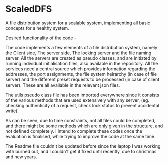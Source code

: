 # ScaledDFS
A file distribution system for a scalable system, implementing all basic concepts for a healthy system.

Desired functionality of the code - 

The code implements a few elements of a file distribution system, namely the Client side, The server side, The locking server and the file naming server. 
All the servers are created as pseudo classes, and are initiated by running individual initialisation files, also available in the repository.
All the services need a central source which provides information regarding the addresses, the port assignments, the file system heirarchy (in case of file server) and the different preset requests to be processed (in case of client server). These are all available in the relevant json files. 

The utils pseudo class file has been imported everywhere since it consists of the various methods that are used extensively with any server, (eg. checking authenticity of a request, check lock status to prevent accidental write).

As can be seen, due to time constraints, not all files could be completed, and there might be some methods which are only given in the structure, and not defined completely. I intend to complete these codes once the evaluation is finalised, while trying to improve the code at the same time. 


The Readme file couldn't be updated before since the laptop I was working with burned out, and I couldn't get it fixed until recently, due to christmas and new years.
